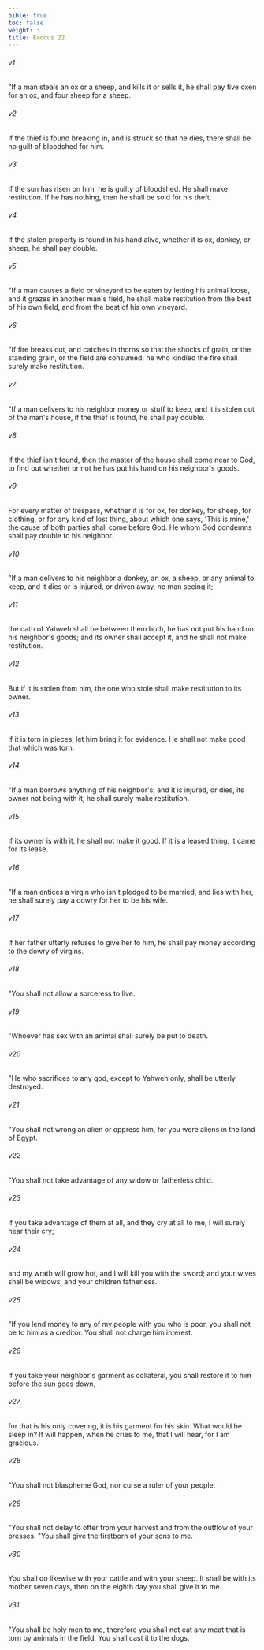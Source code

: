 ```yaml
---
bible: true
toc: false
weight: 3
title: Exodus 22
---
```



###### v1 
"If a man steals an ox or a sheep, and kills it or sells it, he shall pay five oxen for an ox, and four sheep for a sheep. 

###### v2 
If the thief is found breaking in, and is struck so that he dies, there shall be no guilt of bloodshed for him. 

###### v3 
If the sun has risen on him, he is guilty of bloodshed. He shall make restitution. If he has nothing, then he shall be sold for his theft. 

###### v4 
If the stolen property is found in his hand alive, whether it is ox, donkey, or sheep, he shall pay double. 

###### v5 
"If a man causes a field or vineyard to be eaten by letting his animal loose, and it grazes in another man's field, he shall make restitution from the best of his own field, and from the best of his own vineyard. 

###### v6 
"If fire breaks out, and catches in thorns so that the shocks of grain, or the standing grain, or the field are consumed; he who kindled the fire shall surely make restitution. 

###### v7 
"If a man delivers to his neighbor money or stuff to keep, and it is stolen out of the man's house, if the thief is found, he shall pay double. 

###### v8 
If the thief isn't found, then the master of the house shall come near to God, to find out whether or not he has put his hand on his neighbor's goods. 

###### v9 
For every matter of trespass, whether it is for ox, for donkey, for sheep, for clothing, or for any kind of lost thing, about which one says, 'This is mine,' the cause of both parties shall come before God. He whom God condemns shall pay double to his neighbor. 

###### v10 
"If a man delivers to his neighbor a donkey, an ox, a sheep, or any animal to keep, and it dies or is injured, or driven away, no man seeing it; 

###### v11 
the oath of Yahweh shall be between them both, he has not put his hand on his neighbor's goods; and its owner shall accept it, and he shall not make restitution. 

###### v12 
But if it is stolen from him, the one who stole shall make restitution to its owner. 

###### v13 
If it is torn in pieces, let him bring it for evidence. He shall not make good that which was torn. 

###### v14 
"If a man borrows anything of his neighbor's, and it is injured, or dies, its owner not being with it, he shall surely make restitution. 

###### v15 
If its owner is with it, he shall not make it good. If it is a leased thing, it came for its lease. 

###### v16 
"If a man entices a virgin who isn't pledged to be married, and lies with her, he shall surely pay a dowry for her to be his wife. 

###### v17 
If her father utterly refuses to give her to him, he shall pay money according to the dowry of virgins. 

###### v18 
"You shall not allow a sorceress to live. 

###### v19 
"Whoever has sex with an animal shall surely be put to death. 

###### v20 
"He who sacrifices to any god, except to Yahweh only, shall be utterly destroyed. 

###### v21 
"You shall not wrong an alien or oppress him, for you were aliens in the land of Egypt. 

###### v22 
"You shall not take advantage of any widow or fatherless child. 

###### v23 
If you take advantage of them at all, and they cry at all to me, I will surely hear their cry; 

###### v24 
and my wrath will grow hot, and I will kill you with the sword; and your wives shall be widows, and your children fatherless. 

###### v25 
"If you lend money to any of my people with you who is poor, you shall not be to him as a creditor. You shall not charge him interest. 

###### v26 
If you take your neighbor's garment as collateral, you shall restore it to him before the sun goes down, 

###### v27 
for that is his only covering, it is his garment for his skin. What would he sleep in? It will happen, when he cries to me, that I will hear, for I am gracious. 

###### v28 
"You shall not blaspheme God, nor curse a ruler of your people. 

###### v29 
"You shall not delay to offer from your harvest and from the outflow of your presses. "You shall give the firstborn of your sons to me. 

###### v30 
You shall do likewise with your cattle and with your sheep. It shall be with its mother seven days, then on the eighth day you shall give it to me. 

###### v31 
"You shall be holy men to me, therefore you shall not eat any meat that is torn by animals in the field. You shall cast it to the dogs.
